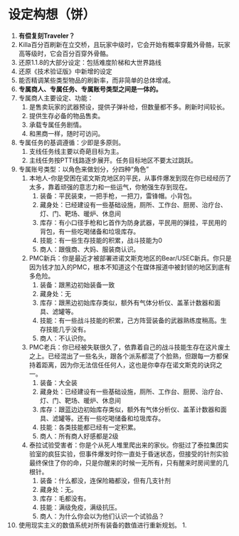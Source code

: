 # 设定构想（饼）

1. **有偿复刻Traveler？**
2. Killa百分百刷新在立交桥，且玩家中级时，它会开始有概率穿戴外骨骼，玩家高等级时，它会百分百穿外骨骼。
3. 还原1.1.8的大部分设定：包括难度阶梯和大世界路线
4. 还原《技术验证版》中新增的设定
5. 能否精调某些类型物品的刷新率，而非简单的总体增减。
6. **专属商人、专属任务、专属账号类型之间是一体的。**
7. 专属商人主要设定、功能：
	1. 是售卖玩家的武器预设，提供子弹补给，但数量都不多。刷新时间较长。
	2. 提供生存必备的物品售卖。
	3. 承载专属任务剧情。
	4. 和黑商一样，随时可访问。
8. 专属任务的基调遵循：少即是多原则。
	1. 支线任务线主要以奇葩目标为主。
	2. 主线任务按PTT线路逐步展开。任务目标地区不要太过跳跃。
9. 专属账号类型：以角色来做划分，分四种“角色”
	1. 本地人-你是受困在诺文斯克地区的平民，从事件爆发到现在你已经经历了太多，靠着顽强的意志力和一些运气，你勉强生存到现在。
		1. 装备：平民装束，一把手枪，一把刀，雷锋帽。小背包。
		2. 藏身处：已经建设有一些基础设施，厕所、工作台、厨房、治疗台、灯、门、靶场、暖炉、休息间
		3. 库存：有小口径手枪和匕首作为防身武器，平民用的弹挂，平民用的背包，有一些吃喝储备和垃圾库存。
		4. 技能：有一些生存技能的积累，战斗技能为0
		5. 商人：跟俄商、大妈、服装商认识。
	2. PMC新兵：你是最近才被部署进诺文斯克地区的Bear/USEC新兵。你只是因为钱才加入的PMC，根本不知道这个在媒体报道中被封锁的地区到底有多危险。
		1. 装备：跟黑边初始装备一致
		2. 藏身处：无
		3. 库存：跟黑边初始库存类似，额外有气体分析仪、盖革计数器和面具、滤罐等。
		4. 技能：有一些战斗技能的积累，己方阵营装备的武器熟练度稍高。生存技能几乎没有。
		5. 商人：不认识你。
	3. PMC老兵：你已经被失联很久了，依靠着自己的战斗技能生存在这片废土之上。已经混出了一些名头，跟各个派系都混了个脸熟，但跟每一方都保持着距离，因为你无法信任任何人，这也是你幸存在诺文斯克的诀窍之一。
		1. 装备：大全装
		2. 藏身处：已经建设有一些基础设施，厕所、工作台、厨房、治疗台、灯、门、靶场、暖炉、休息间
		3. 库存：跟蓝边边初始库存类似，额外有气体分析仪、盖革计数器和面具、滤罐等。还有一些吃喝储备和垃圾库存。
		4. 技能：各类技能都已经有一定积累。
		5. 商人：所有商人好感都是2级
	4. 泰拉试验受害者：你是个从死人堆里爬出来的家伙。你挺过了泰拉集团实验室的疯狂实验，但事件爆发时你一直处于昏迷状态，但接受的针剂实验最终保住了你的命，只是你醒来的时候一无所有，只有醒来时房间里的几根针。
		1. 装备：什么都没，连保险箱都没，但有几支针剂
		2. 藏身处：无。
		3. 库存：毛都没有。
		4. 技能：满级免疫，满级抗压。
		5. 商人：为什么你会以为他们认识一个试验品？
10. 使用现实主义的数值系统对所有装备的数值进行重新规划。
	1. 